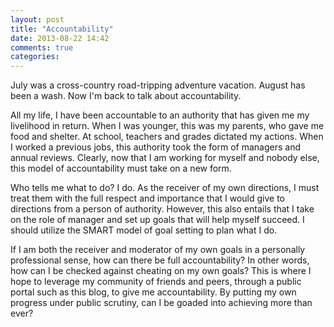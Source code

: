 ```yaml
---
layout: post
title: "Accountability"
date: 2013-08-22 14:42
comments: true
categories: 
---
```


<p>
July was a cross-country road-tripping adventure vacation.  August has been a wash.  Now I'm back to talk about accountability.
</p>

<p>
All my life, I have been accountable to an authority that has given me my livelihood in return.  When I was younger, this was my parents, who gave me food and shelter.
At school, teachers and grades dictated my actions.
When I worked a previous jobs, this authority took the form of managers and annual reviews.
Clearly, now that I am working for myself and nobody else, this model of accountability must take on a new form.
</p>

<p>
Who tells me what to do? I do. As the receiver of my own directions, I must treat them with the full respect and importance that I would give to directions from a person of authority.
However, this also entails that I take on the role of manager and set up goals that will help myself succeed.  I should utilize the SMART model of goal setting to plan what I do.
</p>
 
<p>
If I am both the receiver and moderator of my own goals in a personally professional sense, how can there be full accountability?  In other words, how can I be checked against cheating on my own goals?
This is where I hope to leverage my community of friends and peers, through a public portal such as this blog, to give me accountability.  By putting my own progress under public scrutiny, can I be goaded into achieving more than ever?
</p>
